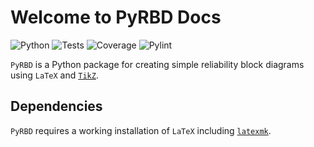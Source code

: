 # Welcome to PyRBD Docs

<img alt="Python" src="https://img.shields.io/badge/Python-3.11, 3.12, 3.13-blue?logo=python&link=None"> <img alt="Tests" src="https://img.shields.io/badge/Tests-Passing-darkgreen?logo=pytest&link=None"> <img alt="Coverage" src="https://img.shields.io/badge/Coverage-100%25-darkgreen?link=None"> <img alt="Pylint" src="https://img.shields.io/badge/Pylint-10%2F10-darkgreen?link=None">

`PyRBD` is a Python package for creating simple reliability block diagrams using `LaTeX` and [`TikZ`](https://en.wikipedia.org/wiki/PGF/TikZ).

## Dependencies
`PyRBD` requires a working installation of `LaTeX` including [`latexmk`](https://ctan.org/pkg/latexmk/).